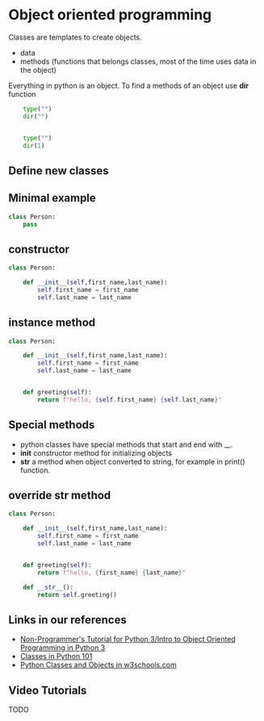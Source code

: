 # Object oriented programming

Classes are templates to create objects.

- data
- methods (functions that belongs classes, most of the time uses data in the object)

Everything in python is an object.
To find a methods of an object use **dir** function

```python
	type("")
	dir("")


	type("")
	dir(1)
```



## Define new classes


## Minimal example

```python
class Person:
	pass
```



## constructor


```python
class Person:

	def __init__(self,first_name,last_name):
		self.first_name = first_name
		self.last_name = last_name
```



## instance method

```python
class Person:

	def __init__(self,first_name,last_name):
		self.first_name = first_name
		self.last_name = last_name


    def greeting(self):
        return f"hello, {self.first_name} {self.last_name}"
```


## Special methods

- python classes have special methods that start and end with __.
- __init__ constructor method for initializing objects
- __str__  a method when object converted to string, for example in print() function.




## override __str__ method


```python
class Person:

	def __init__(self,first_name,last_name):
		self.first_name = first_name
		self.last_name = last_name


	def greeting(self):
		return f"hello, {first_name} {last_name}"

	def __str__():
		return self.greeting()
```



## Links in our references

- [Non-Programmer's Tutorial for Python 3/Intro to Object Oriented Programming in Python 3](https://en.wikibooks.org/wiki/Non-Programmer%27s_Tutorial_for_Python_3/Intro_to_Object_Oriented_Programming_in_Python_3)
- [Classes in Python 101](https://python101.pythonlibrary.org/chapter11_classes.html)
- [Python Classes and Objects in w3schools.com](https://www.w3schools.com/python/python_classes.asp)

## Video Tutorials

TODO




